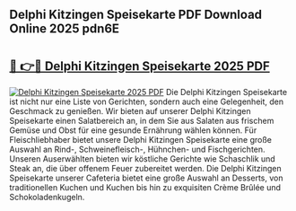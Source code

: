 ## Delphi Kitzingen Speisekarte PDF Download Online 2025 pdn6E

# <h2><a href="http://gc7fxp.nevu.top/?p=Delphi+Kitzingen+Speisekarte">🔗 👉🔴 Delphi Kitzingen Speisekarte 2025 PDF</a></h2>

[![Delphi Kitzingen Speisekarte 2025 PDF](https://i.imgur.com/dBaPXMq.png)](http://gc7fxp.nevu.top/?p=Delphi+Kitzingen+Speisekarte)
Die Delphi Kitzingen Speisekarte ist nicht nur eine Liste von Gerichten, sondern auch eine Gelegenheit, den Geschmack zu genießen. Wir bieten auf unserer Delphi Kitzingen Speisekarte einen Salatbereich an, in dem Sie aus Salaten aus frischem Gemüse und Obst für eine gesunde Ernährung wählen können. Für Fleischliebhaber bietet unsere Delphi Kitzingen Speisekarte eine große Auswahl an Rind-, Schweinefleisch-, Hühnchen- und Fischgerichten. Unseren Auserwählten bieten wir köstliche Gerichte wie Schaschlik und Steak an, die über offenem Feuer zubereitet werden. Die Delphi Kitzingen Speisekarte unserer Cafeteria bietet eine große Auswahl an Desserts, von traditionellen Kuchen und Kuchen bis hin zu exquisiten Crème Brûlée und Schokoladenkugeln.
